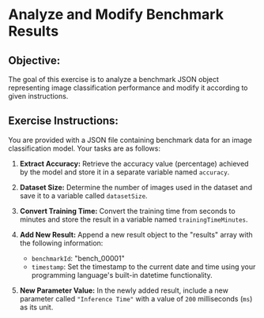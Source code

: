 # Analyze and Modify Benchmark Results

## Objective:

The goal of this exercise is to analyze a benchmark JSON object representing image classification performance and modify it according to given instructions. 

## Exercise Instructions:

You are provided with a JSON file containing benchmark data for an image classification model. Your tasks are as follows:

1. **Extract Accuracy:** Retrieve the accuracy value (percentage) achieved by the model and store it in a separate variable named `accuracy`.

2. **Dataset Size:**  Determine the number of images used in the dataset and save it to a variable called `datasetSize`.

3. **Convert Training Time:** Convert the training time from seconds to minutes and store the result in a variable named `trainingTimeMinutes`.

4. **Add New Result:** Append a new result object to the "results" array with the following information:
    -  `benchmarkId`: "bench_00001" 
    -  `timestamp`: Set the timestamp to the current date and time using your programming language's built-in datetime functionality.

5. **New Parameter Value:** In the newly added result, include a new parameter called `"Inference Time"` with a value of `200` milliseconds (`ms`) as its unit.


